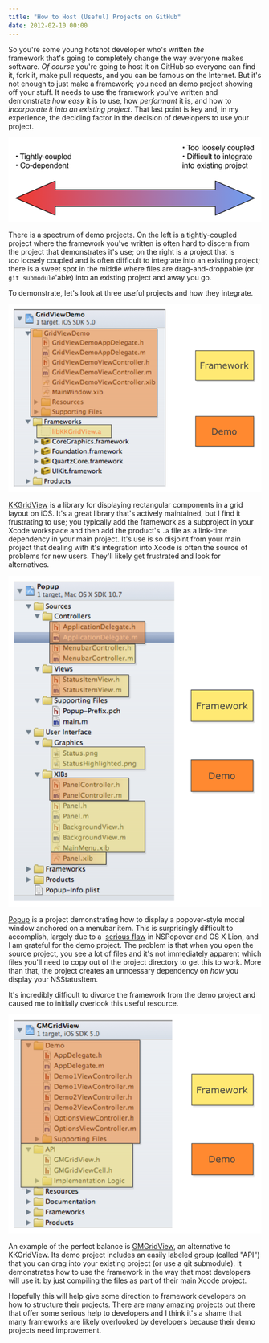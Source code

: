 ```yaml
---
title: "How to Host (Useful) Projects on GitHub"
date: 2012-02-10 00:00
---
```


So you're some young hotshot developer who's written _the_ framework&nbsp;that's going to completely change the way everyone makes software. _Of course_&nbsp;you're going to host it on GitHub so everyone can find it, fork it, make pull requests, and you can be famous on the Internet. But it's not enough to just make a framework; you need an demo project showing off your stuff. It needs to use the framework you've written and demonstrate _how easy_ it is to use, how _performant_ it is, and how to _incorporate it into an existing project_. That last point is key and, in my experience, the deciding factor in the decision of developers to use your project.<!--more-->

 ![](/img/import/blog/2012/02/how-to-host-useful-projects-on-github/D4737E7E92D84370862595FC1062F6D8.png)

There is a spectrum of demo projects. On the left is a tightly-coupled project where the framework you've written is often hard to discern from the project that demonstrates it's use; on the right is a project that is _too_&nbsp;loosely coupled and is often difficult to integrate into an existing project; there is a sweet spot in the middle where files are drag-and-droppable (or `git submodule`'able) into an existing project and away you go.

To demonstrate, let's look at three useful projects and how they integrate.

 ![](/img/import/blog/2012/02/how-to-host-useful-projects-on-github/6D0D3D6F5CC5476DA45C994EB5696063.png)

[KKGridView](https://github.com/kolinkrewinkel/KKGridView) is a library for displaying rectangular components in a grid layout on iOS. It's a great library that's actively maintained, but I find it frustrating to use; you typically add the framework as a subproject in your Xcode workspace and then add the product's `.a` file as a link-time dependency in your main project. It's use is so disjoint from your main project that dealing with it's integration into Xcode is often the source of problems for new users. They'll likely get frustrated and look for alternatives.

 ![](/img/import/blog/2012/02/how-to-host-useful-projects-on-github/10F696C7D85D47279228EA94EEA848DA.png)

[Popup](https://github.com/shpakovski/Popup/tree/master/Popup)&nbsp;is a project demonstrating how to display a popover-style modal window anchored on a menubar item. This is surprisingly difficult to accomplish, largely due to a&nbsp; [serious flaw](http://openradar.appspot.com/9722231)&nbsp;in NSPopover and OS X Lion, and I am grateful for the demo project. The problem is that when you open the source project, you see a lot of files and it's not immediately apparent which files you'll need to copy out of the project directory to get this to work. More than that, the project creates an unncessary dependency on _how_&nbsp;you display your NSStatusItem.

It's incredibly difficult to divorce the framework from the demo project and caused me to initially overlook this useful resource.

 ![](/img/import/blog/2012/02/how-to-host-useful-projects-on-github/CB2454491EF445639ED749A8A964BD32.png)

An example of the perfect balance is [GMGridView](https://github.com/gmoledina/GMGridView), an alternative to KKGridView. Its demo project includes an easily labeled group (called "API") that you can drag into your existing project (or use a git submodule). It demonstrates how to use the framework in the way that most developers will use it: by just compiling the files as part of their main Xcode project.

Hopefully this will help give some direction to framework developers on how to structure their projects. There are many amazing projects out there that offer some serious help to developers and I think it's a shame that many frameworks are likely overlooked by developers because their demo projects need improvement.

<!-- more -->
